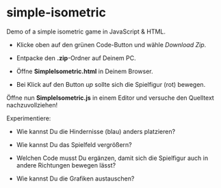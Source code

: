 # simple-isometric
Demo of a simple isometric game in JavaScript &amp; HTML.

+ Klicke oben auf den grünen Code-Button und wähle *Download Zip*.

+ Entpacke den **.zip**-Ordner auf Deinem PC.

+ Öffne **SimpleIsometric.html** in Deinem Browser.

+ Bei Klick auf den Button *up* sollte sich die Spielfigur (rot) bewegen.

Öffne nun **SimpleIsometric.js** in einem Editor und versuche den Quelltext
nachzuvollziehen! 

Experimentiere:

+ Wie kannst Du die Hindernisse (blau) anders platzieren?

+ Wie kannst Du das Spielfeld vergrößern?

+ Welchen Code musst Du ergänzen, damit sich die Spielfigur 
auch in andere Richtungen bewegen lässt?
 
+ Wie kannst Du die Grafiken austauschen?